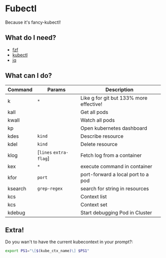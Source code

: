 # Fubectl
Because it's fancy-kubectl!

## What do I need?
* [fzf](https://github.com/junegunn/fzf)
* [kubectl](https://github.com/kubernetes/kubernetes)
* [jq](https://stedolan.github.io/jq/)

## What can I do?
Command|Params|Description
---|---|---
k | `*` | Like g for git but 133% more effective!
kall||Get all pods
kwall||Watch all pods
kp ||Open kubernetes dashboard
kdes | `kind` | Describe resource
kdel | `kind` | Delete resource
klog | \[`lines` `extra-flag`\] |Fetch log from a container
kex |`*`| execute command in container
kfor | `port` | port-forward a local port to a pod
ksearch | `grep-regex`| search for string in resources
kcs ||Context list
kcs ||Context set
kdebug|| Start debugging Pod in Cluster

## Extra!
Do you wan't to have the current kubecontext in your prompt?:
```bash
export PS1="\[$(kube_ctx_name)\] $PS1"
```
